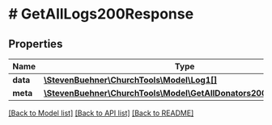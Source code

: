# # GetAllLogs200Response

## Properties

Name | Type | Description | Notes
------------ | ------------- | ------------- | -------------
**data** | [**\StevenBuehner\ChurchTools\Model\Log1[]**](Log1.md) |  | [optional]
**meta** | [**\StevenBuehner\ChurchTools\Model\GetAllDonators200ResponseMeta**](GetAllDonators200ResponseMeta.md) |  | [optional]

[[Back to Model list]](../../README.md#models) [[Back to API list]](../../README.md#endpoints) [[Back to README]](../../README.md)
